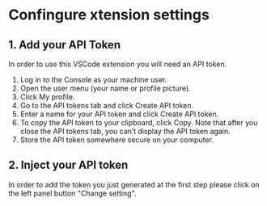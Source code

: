 # Confingure xtension settings

## 1. Add your API Token

In order to use this VSCode extension you will need an API token.  


1. Log in to the Console as your machine user.
2. Open the user menu (your name or profile picture).
3. Click My profile.
4. Go to the API tokens tab and click Create API token.
5. Enter a name for your API token and click Create API token.
6. To copy the API token to your clipboard, click  Copy. Note that after you close the API tokens tab, you can’t display the API token again.
7. Store the API token somewhere secure on your computer.

## 2. Inject your API token

In order to add the token you just generated 
at 
the first step please 
click on the 
left panel button "Change setting". 
